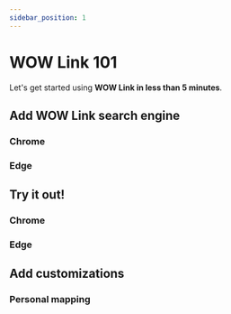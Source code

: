 ```yaml
---
sidebar_position: 1
---
```


# WOW Link 101

Let's get started using **WOW Link in less than 5 minutes**.

## Add WOW Link search engine

### Chrome

### Edge

## Try it out!

### Chrome

### Edge

## Add customizations

### Personal mapping

